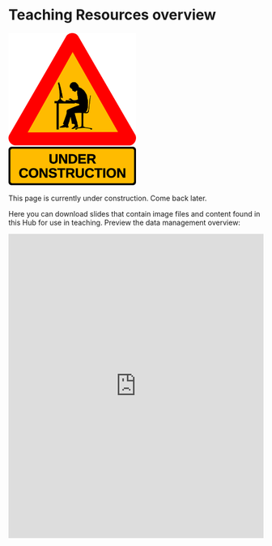 # Teaching Resources overview

<img src="https://github.com/GenomicsAotearoa/data-management-resources/blob/main/docs/figures/under-construction_geek_man_01.png?raw=true" alt="Under Construction sign" style="height:300px;">

This page is currently under construction. Come back later.

Here you can download slides that contain image files and content found in this Hub for use in teaching. 
Preview the data management overview: 
<iframe src='https://view.officeapps.live.com/op/view.aspx?src=[https://github.com/GenomicsAotearoa/data-management-resources/blob/main/docs/figures/BGDMH-data-mgmt-teaching-resource.pptx?raw=true]' width='100%' height='600px' frameborder='0'> 
  
<a href="https://github.com/GenomicsAotearoa/data-management-resources/blob/main/docs/figures/BGDMH-data-mgmt-teaching-resource.pptx?raw=true" download="download">Biodiversity Genomics Data Management Powerpoint</a>. Right-click the link and select 'save link as' to download. 

<a href="https://github.com/GenomicsAotearoa/data-management-resources/blob/main/docs/figures/BGDMH-DMPs-teaching-resource.pptx?raw=true" download="download">Data Management Plans Powerpoint</a>. Right-click the link and select 'save link as' to download. 
  
<a href="https://github.com/GenomicsAotearoa/data-management-resources/blob/main/docs/figures/BGDMH-data-mgmt-teaching-resource.pptx?raw=true" download="download"> <img src="https://github.com/GenomicsAotearoa/data-management-resources/blob/main/docs/figures/BGDMH-DMPs.PNG?raw=true" alt="DMPs title slide" style="height:200px;"> </a> Right-click the image and select 'save link as' to download.
  
<a href="https://github.com/GenomicsAotearoa/data-management-resources/blob/main/docs/figures/BGDMH-DMPs-teaching-resource.pptx?raw=true" download="download"> <img src="https://github.com/GenomicsAotearoa/data-management-resources/blob/main/docs/figures/what-is-data-mgmt.png?raw=true" alt="DMPs title slide" style="height:200px;"> </a> Right-click the image and select 'save link as' to download.
